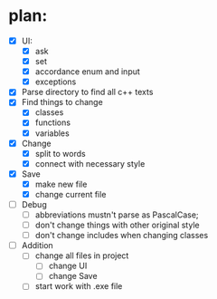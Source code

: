 # plan:
- [x] UI:
  - [x] ask
  - [x] set
  - [x] accordance enum and input 
  - [x] exceptions
- [x] Parse directory to find all c++ texts
- [x] Find things to change
  - [x] classes
  - [x] functions
  - [x] variables
- [x] Change
  - [x] split to words
  - [x] connect with necessary style 
- [x] Save
  - [x] make new file
  - [x] change current file 
- [ ] Debug
  - [ ] abbreviations mustn't parse as PascalCase;
  - [ ] don't change things with other original style
  - [ ] don't change includes when changing classes
- [ ] Addition
  - [ ] change all files in project
    - [ ] change UI
    - [ ] change Save
  - [ ] start work with .exe file
